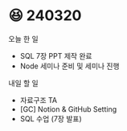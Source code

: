 # 😆 240320

오늘 한 일

* SQL 7장 PPT 제작 완료
* Node 세미나 준비 및 세미나 진행

내일 할 일

* 자료구조 TA
* \[GC] Notion & GitHub Setting
* SQL 수업 (7장 발표)
